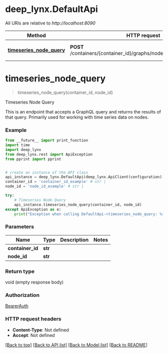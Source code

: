 # deep_lynx.DefaultApi

All URIs are relative to *http://localhost:8090*

Method | HTTP request | Description
------------- | ------------- | -------------
[**timeseries_node_query**](DefaultApi.md#timeseries_node_query) | **POST** /containers/{container_id}/graphs/nodes/{node_id}/timeseries | Timeseries Node Query

# **timeseries_node_query**
> timeseries_node_query(container_id, node_id)

Timeseries Node Query

This is an endpoint that accepts a GraphQL query and returns the results of that query. Primarily used for working with time series data on nodes.

### Example
```python
from __future__ import print_function
import time
import deep_lynx
from deep_lynx.rest import ApiException
from pprint import pprint


# create an instance of the API class
api_instance = deep_lynx.DefaultApi(deep_lynx.ApiClient(configuration))
container_id = 'container_id_example' # str | 
node_id = 'node_id_example' # str | 

try:
    # Timeseries Node Query
    api_instance.timeseries_node_query(container_id, node_id)
except ApiException as e:
    print("Exception when calling DefaultApi->timeseries_node_query: %s\n" % e)
```

### Parameters

Name | Type | Description  | Notes
------------- | ------------- | ------------- | -------------
 **container_id** | **str**|  | 
 **node_id** | **str**|  | 

### Return type

void (empty response body)

### Authorization

[BearerAuth](../README.md#BearerAuth)

### HTTP request headers

 - **Content-Type**: Not defined
 - **Accept**: Not defined

[[Back to top]](#) [[Back to API list]](../README.md#documentation-for-api-endpoints) [[Back to Model list]](../README.md#documentation-for-models) [[Back to README]](../README.md)

